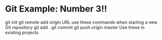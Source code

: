 # Git Example: Number 3!!
git init
git remote add origin URL
use these commands when starting a new Git repository
git add .
git commit
git push origin master
Use these in existing projects
